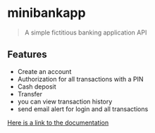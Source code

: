 # minibankapp

> A simple fictitious banking application API

## Features
- Create an account
- Authorization for all transactions with a PIN
- Cash deposit
- Transfer
- you can view transaction history
- send email alert for login and all transactions

[Here is a link to the documentation](https://documenter.getpostman.com/view/20496357/VUqpscSa)
